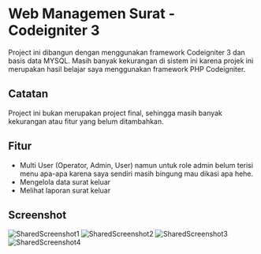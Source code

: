 # Web Managemen Surat - Codeigniter 3
Project ini dibangun dengan menggunakan framework Codeigniter 3 dan basis data MYSQL. Masih banyak kekurangan di sistem ini karena projek ini merupakan hasil belajar saya menggunakan framework PHP Codeigniter.

## Catatan
Project ini bukan merupakan project final, sehingga masih banyak kekurangan atau fitur yang belum ditambahkan.

## Fitur
- Multi User (Operator, Admin, User) namun untuk role admin belum terisi menu apa-apa karena saya sendiri masih bingung mau dikasi apa hehe.
- Mengelola data surat keluar
- Melihat laporan surat keluar

## Screenshot
![SharedScreenshot1](https://user-images.githubusercontent.com/62179572/127935290-d1d266a6-cb43-40ec-aec4-073a9b55d8d3.jpg)
![SharedScreenshot2](https://user-images.githubusercontent.com/62179572/127935292-1471fcea-2bdd-49be-9384-693910771dc8.jpg)
![SharedScreenshot3](https://user-images.githubusercontent.com/62179572/127935293-60289567-0819-46ee-b77e-c4bd7485f0d5.jpg)
![SharedScreenshot4](https://user-images.githubusercontent.com/62179572/127935296-b9ef9427-de70-488c-9f1f-dcae9a7790c7.jpg)
